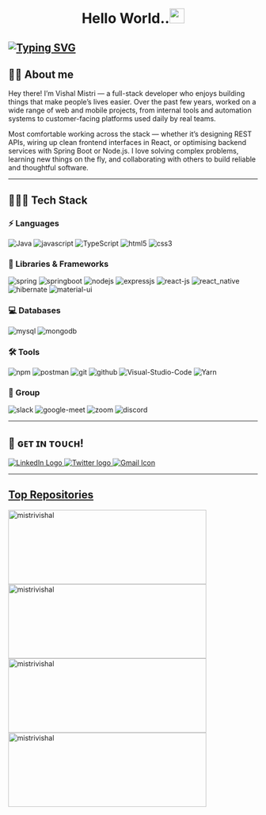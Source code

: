 <h1 align="center" > Hello World..<img src="https://raw.githubusercontent.com/MartinHeinz/MartinHeinz/master/wave.gif" width="30px"></h1>

## <a href="https://git.io/typing-svg"><img src="https://readme-typing-svg.demolab.com?font=Lemon&size=40&pause=1000&color=F77D00&center=true&vCenter=true&random=false&width=1000&height=100&lines=I+am+Vishal+Mistri..;Software+Development+Engineer.." alt="Typing SVG" /></a>

## :sassy_man: About me

Hey there! I’m Vishal Mistri — a full-stack developer who enjoys building things that make people’s lives easier. Over the past few years, worked on a wide range of web and mobile projects, from internal tools and automation systems to customer-facing platforms used daily by real teams.

Most comfortable working across the stack — whether it’s designing REST APIs, wiring up clean frontend interfaces in React, or optimising backend services with Spring Boot or Node.js. I love solving complex problems, learning new things on the fly, and collaborating with others to build reliable and thoughtful software.

---

## 👨🏻‍💻 Tech Stack

### ⚡ Languages

<p>
    <img src="https://img.shields.io/badge/java-%23ED8B00.svg?style=for-the-badge&logo=java&logoColor=white" alt="Java" />
    <img src="https://img.shields.io/badge/javascript-%23323330.svg?style=for-the-badge&logo=javascript&logoColor=%23F7DF1E" alt="javascript" />
    <img src="https://img.shields.io/badge/TypeScript-007ACC?style=for-the-badge&logo=typescript&logoColor=white" alt="TypeScript" />
    <img src="https://img.shields.io/badge/HTML5-E34F26?style=for-the-badge&logo=html5&logoColor=white" alt="html5" />
    <img src="https://img.shields.io/badge/CSS3-1572B6?style=for-the-badge&logo=css3&logoColor=white" alt="css3" />
</p>

### 🚀 Libraries & Frameworks

<p>
    <img src="https://img.shields.io/badge/spring-%236DB33F.svg?style=for-the-badge&logo=spring&logoColor=white" alt="spring" />
    <img src="https://img.shields.io/badge/Spring_Boot-F2F4F9?style=for-the-badge&logo=spring-boot" alt="springboot" />
    <img src="https://img.shields.io/badge/Node.js-339933?style=for-the-badge&logo=nodedotjs&logoColor=white" alt="nodejs" />
    <img src="https://img.shields.io/badge/express.js-%23404d59.svg?style=for-the-badge&logo=express&logoColor=%2361DAFB" alt="expressjs" />
    <img src="https://img.shields.io/badge/React-20232A?style=for-the-badge&logo=react&logoColor=61DAFB" alt="react-js" />
    <img src="https://img.shields.io/badge/react_native-00B2FF?style=for-the-badge&logo=react&logoColor=white" alt="react_native" />
    <img src="https://img.shields.io/badge/Hibernate-59666C?style=for-the-badge&logo=Hibernate&logoColor=white" alt="hibernate" />
    <img src="https://img.shields.io/badge/Material%20UI-007FFF?style=for-the-badge&logo=mui&logoColor=white" alt="material-ui" />
</p>

### 💻 Databases

<p>
    <img src="https://img.shields.io/badge/MySQL-005C84?style=for-the-badge&logo=mysql&logoColor=white" alt="mysql" />
    <img src="https://img.shields.io/badge/MongoDB-4EA94B?style=for-the-badge&logo=mongodb&logoColor=white" alt="mongodb" />
</p>

### 🛠️ Tools

<p>
    <img src="https://img.shields.io/badge/npm-CB3837?style=for-the-badge&logo=npm&logoColor=white" alt="npm" />
    <img src="https://img.shields.io/badge/Postman-FF6C37?style=for-the-badge&logo=Postman&logoColor=white" alt="postman" />
    <img src="https://img.shields.io/badge/Git-f44d27?style=for-the-badge&logo=git&logoColor=white" alt="git" />
    <img src="https://img.shields.io/badge/GitHub-100000?style=for-the-badge&logo=github&logoColor=white" alt="github" />  
    <img src="https://img.shields.io/badge/Visual%20Studio%20Code-0078d7.svg?style=for-the-badge&logo=visual-studio-code&logoColor=white" alt="Visual-Studio-Code" />
    <img src="https://img.shields.io/badge/yarn-%232C8EBB.svg?style=for-the-badge&logo=yarn&logoColor=white" alt="Yarn">
</p>

### 🤜 Group

<p>
    <img src="https://img.shields.io/badge/Slack-4A154B?style=for-the-badge&logo=slack&logoColor=white" alt="slack" />
    <img src="https://img.shields.io/badge/Google%20Meet-00897B?style=for-the-badge&logo=google-meet&logoColor=white" alt="google-meet" />
    <img src="https://img.shields.io/badge/Zoom-2D8CFF?style=for-the-badge&logo=zoom&logoColor=white" alt="zoom" />
    <img src="https://img.shields.io/badge/Discord-5865F2?style=for-the-badge&logo=discord&logoColor=white" alt="discord" />
</p>

---

## 📱 ɢᴇᴛ ɪɴ ᴛᴏᴜᴄʜ!

<p align="left">
    <a href="https://www.linkedin.com/in/vishal-mistri/" title="LinkedIn" target="_blank"><img src="https://img.shields.io/badge/LinkedIn-0077B5?style=for-the-badge&logo=linkedin&logoColor=white"  alt="LinkedIn Logo"  />
    <a href="https://twitter.com/VishalMistri7" title="Twitter"><img src="https://img.shields.io/badge/Twitter-1DA1F2?style=for-the-badge&logo=twitter&logoColor=white"  alt="Twitter logo" />
    <a href="mailto:mistri.vishal95@gmail.com" title="Write me an email"><img src="https://img.shields.io/badge/X-%23000000.svg?style=for-the-badge&logo=X&logoColor=white"  alt="Gmail Icon" />
</p>

---

<!--
## My GitHub Stats
<p>
<img align="center" src="https://github-readme-stats.vercel.app/api?username=mistrivishal&show_icons=true&include_all_commits=true&count_private=true&hide=issues,contribs&border_radius=0&locale=en&theme=dark" alt="mistrivishal" height="139" />
<img align="center" src="https://github-readme-stats.vercel.app/api/top-langs/?username=mistrivishal&layout=compact&langs_count=8&exclude_repo=SHOP.COM-clone,OPPO-India-Clone,Portfolio&border_radius=0&theme=dark" alt="mistrivishal" height="139"/>
</p>
-->
<!----------------------------------- Top Repository Section ------------------------------------>

## Top Repositories

<p>
    <a href="https://github.com/mistrivishal/REST_API_COVID_APLLICATON">
        <img align="center" src="https://github-readme-stats.vercel.app/api/pin/?username=mistrivishal&repo=REST_API_COVID_APLLICATON&locale=en&border_radius=0&theme=dark" alt="mistrivishal" height="150" width="400"/>
    </a>
    <a href="https://github.com/mistrivishal/SHOP.COM-clone">
        <img align="center" src="https://github-readme-stats.vercel.app/api/pin/?username=mistrivishal&repo=SHOP.COM-clone&locale=en&border_radius=0&theme=dark" alt="mistrivishal" height="150" width="400"/>
    </a>
     <a href="https://github.com/mistrivishal/OPPO-India-Clone">
        <img align="center" src="https://github-readme-stats.vercel.app/api/pin/?username=mistrivishal&repo=OPPO-India-Clone&locale=en&border_radius=0&theme=dark" alt="mistrivishal" height="150" width="400"/>
    </a>
    <a href="https://github.com/mistrivishal/Weather-App">
        <img align="center" src="https://github-readme-stats.vercel.app/api/pin/?username=mistrivishal&repo=Weather-App&locale=en&border_radius=0&theme=dark" alt="mistrivishal" height="150" width="400"/>
    </a>
    
</p>
